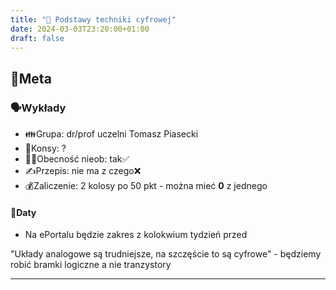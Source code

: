 ```yaml
---
title: "🔢 Podstawy techniki cyfrowej"
date: 2024-03-03T23:20:00+01:00
draft: false
---
```

## 🥽Meta
### 🗣Wykłady
- 👪Grupa: dr/prof uczelni Tomasz Piasecki
- 🙏Konsy: ?
- 😶‍🌫Obecność nieob: tak✅
- ✍Przepis: nie ma z czego❌
- 💰Zaliczenie: 2 kolosy po 50 pkt - można mieć **0** z jednego
#### 📆Daty
- Na ePortalu będzie zakres z kolokwium tydzień przed

"Układy analogowe są trudniejsze, na szczęście to są cyfrowe" - będziemy robić bramki logiczne a nie tranzystory

---
 